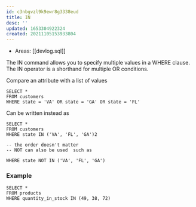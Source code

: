 ```yaml
---
id: c3nbgvzl9k9ewr8g3338eud
title: IN
desc: ''
updated: 1653304922324
created: 20211105153933804
---
```


- Areas: [[devlog.sql]]

The IN command allows you to specify multiple values in a WHERE clause.
The IN operator is a shorthand for multiple OR conditions.

Compare an attribute with a list of values

    SELECT *
    FROM customers
    WHERE state = 'VA' OR state = 'GA' OR state = 'FL'

Can be written instead as

    SELECT *
    FROM customers
    WHERE state IN ('VA', 'FL', 'GA')2

    -- the order doesn't matter
    -- NOT can also be used  such as

    WHERE state NOT IN ('VA', 'FL', 'GA')

### Example

    SELECT *
    FROM products
    WHERE quantity_in_stock IN (49, 38, 72)
